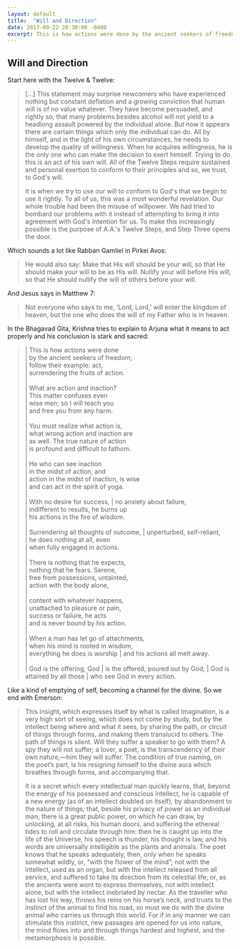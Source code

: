 ```yaml
---
layout: default
title:  "Will and Direction"
date: 2017-09-22 20:30:00 -0400
excerpt: This is how actions were done by the ancient seekers of freedom; follow their example.
---
```

## Will and Direction

Start here with the Twelve & Twelve:

> [...] This statement may surprise newcomers who have experienced nothing but constant deflation
> and a growing conviction that <span class="post-highlight">human will is of no value whatever</span>. 
> They have become persuaded, and rightly so, that many problems besides alcohol will not yield to a
> headlong assault powered by the individual alone. But now it appears there are certain things which only the
> individual can do. All by himself, and in the light of his own circumstances, he needs to develop the quality
> of willingness. When he acquires willingness, he is the only one who can make the decision to exert himself. Trying to 
> do this is an act of his own will. All of the Twelve Steps require sustained and personal exertion to 
> conform to their principles and so, we trust, to God's will.
>   
> <span class="post-highlight">It is when we try to use our will to conform to God's that we begin to use it rightly.</span>
> To all of us, this was a most wonderful revelation. Our whole trouble had been the misuse of willpower. We had tried
> to bombard our problems with it instead of attempting to <span class="post-highlight">bring it into agreement with God's
> intention for us.</span> To make this increasingly possible is the purpose of A.A.'s Twelve Steps, and Step Three opens the 
> door.

Which sounds a lot like Rabban Gamliel in Pirkei Avos: 

> He would also say: <span class="post-highlight">Make that His will should be your will,</span>
> so that He should make your will to be as His will.
> Nullify your will before His will, so that He should nullify the will of others before your will.

And Jesus says in Matthew 7:

> Not everyone who says to me, ‘Lord, Lord,’ will enter the kingdom of heaven,
> but the one <span class="post-highlight">who does the will of my Father who is in heaven.</span>

In the Bhagavad Gita, Krishna tries to explain to Arjuna what it means to act properly and his conclusion
is stark and sacred:

> | This is how actions were done  
> | by the ancient seekers of freedom;    
> | follow their example: act,  
> | surrendering the fruits of action.  
> |  
> | What are action and inaction?  
> | This matter confuses even  
> | wise men; so I will teach you  
> | and free you from any harm.  
> |  
> | You must realize what action is,  
> | what wrong action and inaction are  
> | as well. The true nature of action  
> | is profound and difficult to fathom.  
> |  
> | He who can see inaction  
> | in the midst of action, and  
> | action in the midst of inaction, is wise  
> | and can act in the spirit of yoga.  
> |  
> | With no desire for success,
> | no anxiety about failure,  
> | indifferent to results, he burns up  
> | his actions in the fire of wisdom.  
> |  
> | <span class="post-highlight">Surrendering all thoughts of outcome,  </span>
> | unperturbed, self-reliant,  
> | he does nothing at all, even  
> | when fully engaged in actions.  
> |  
> | There is nothing that he expects,  
> | nothing that he fears. Serene,  
> | free from possessions, untainted,  
> | action with the body alone,  
> |  
> | content with whatever happens,  
> | unattached to pleasure or pain,  
> | success or failure, he acts  
> | and is never bound by his action.  
> |  
> | When a man has let go of attachments,  
> | when his mind is rooted in wisdom,  
> | <span class="post-highlight">everything he does is worship  </span>
> | and his actions all melt away.  
> |  
> | <span class="post-highlight">God is the offering, God  </span>
> | <span class="post-highlight">is the offered, poured out by God;  </span>
> | <span class="post-highlight">God is attained by all those  </span>
> | <span class="post-highlight">who see God in every action.  </span> 

Like a kind of emptying of self, becoming a channel for the divine. So we end with Emerson:

> This insight, which expresses itself by what is called Imagination, is a very high sort of seeing,
> which does not come by study, but by the intellect being where and what it sees, by sharing the path,
> or circuit of things through forms, and making them translucid to others. The path of things is silent.
> Will they suffer a speaker to go with them? A spy they will not suffer; a lover, a poet,
> is the transcendency of their own nature,—him they will suffer. The condition of true naming,
> on the poet’s part, is his <span class="post-highlight">resigning himself to the divine aura which
> breathes through forms, and accompanying that.</span>
>  
> It is a secret which every intellectual man quickly learns, that, beyond the energy of his
> possessed and conscious intellect, he is capable of a new energy (as of an intellect doubled on
> itself), <span class="post-highlight">by abandonment to the nature of things; </span>
> that, beside his privacy of power as an individual man, <span class="post-highlight">there is a
> great public power, on which he can draw, by unlocking, at all risks, his human doors, and
> suffering the ethereal tides to roll and circulate through him:</span> then he is
> caught up into the life of the Universe, his speech is thunder, his thought is law, and his words
> are universally intelligible as the plants and animals. The poet knows that he speaks adequately,
> then, only when he speaks somewhat wildly, or, “with the flower of the mind”; not with the
> intellect, used as an organ, but with the intellect released from all service, and suffered to
> <span class="post-highlight">take its direction from its celestial life;</span> or, as the
> ancients were wont to express themselves, not with intellect alone, but with the intellect
> inebriated by nectar. As the traveller who has lost his way, throws his reins on his horse’s neck,
> and trusts to the instinct of the animal to find his road, so must we do with the divine
> animal who carries us through this world. For if in any manner we can stimulate this instinct,
> new passages are opened for us into nature, the mind flows into and through things hardest and
> highest, and the metamorphosis is possible.